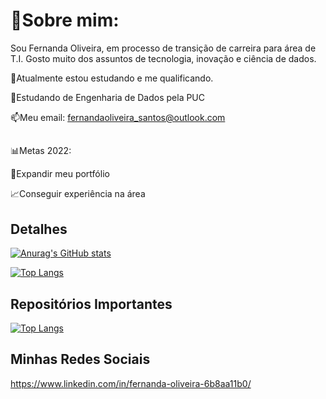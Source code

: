 # 🌻Sobre mim:

Sou Fernanda Oliveira, em processo de transição de carreira para área de T.I. Gosto muito dos assuntos de tecnologia, inovação e ciência de dados.


🌱Atualmente estou estudando e me qualificando.

🚀Estudando de Engenharia de Dados pela PUC

📫Meu email: fernandaoliveira_santos@outlook.com


##
📊Metas 2022:

📂Expandir meu portfólio

📈Conseguir experiência na área

## Detalhes
[![Anurag's GitHub stats](https://github-readme-stats.vercel.app/api?username=fernandaoliveirasantos&show_icons=true&&theme=radical)](https://github.com/anuraghazra/github-readme-stats)


[![Top Langs](https://github-readme-stats.vercel.app/api/top-langs/?username=fernandaoliveirasantos&layout=compact&theme=radical)](https://github.com/anuraghazra/github-readme-stats)

## Repositórios Importantes
[![Top Langs](https://github-readme-stats.vercel.app/api/top-langs/?username=fernandaoliveirasantos&theme=radical)](https://github.com/fernandaoliveirasantos/github-readme-stats)

## Minhas Redes Sociais
https://www.linkedin.com/in/fernanda-oliveira-6b8aa11b0/

